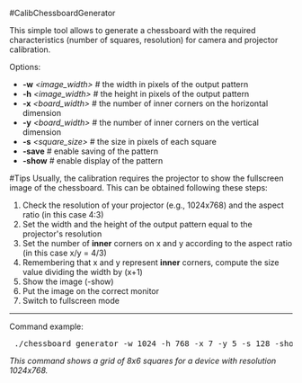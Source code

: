 #CalibChessboardGenerator

This simple tool allows to generate a chessboard with the required characteristics (number of squares, resolution) for 
camera and projector calibration.


Options:
* **-w** *\<image_width\>*        # the width in pixels of the output pattern
* **-h** *\<image_width\>*        # the height in pixels of the output pattern
* **-x** *\<board_width\>*        # the number of inner corners on the horizontal dimension
* **-y** *\<board_width\>*         # the number of inner corners on the vertical dimension
* **-s** *\<square_size\>*        # the size in pixels of each square
* **-save**                   # enable saving of the pattern
* **-show**                   # enable display of the pattern

#Tips
Usually, the calibration requires the projector to show the fullscreen image of the chessboard. This can be obtained following these steps: 

1.  Check the resolution of your projector (e.g., 1024x768) and the aspect ratio (in this case 4:3)
2.  Set the width and the height of the output pattern equal to the projector's resolution
3.  Set the number of **inner** corners on x and y according to the aspect ratio (in this case x/y = 4/3)
4.  Remembering that x and y represent **inner** corners, compute the size value dividing the width by (x+1)
5.  Show the image (-show)
6.  Put the image on the correct monitor
7.  Switch to fullscreen mode

***

Command example:
<pre> ./chessboard_generator -w 1024 -h 768 -x 7 -y 5 -s 128 -show </pre> 

*This command shows a grid of 8x6 squares for a device with resolution 1024x768.*
